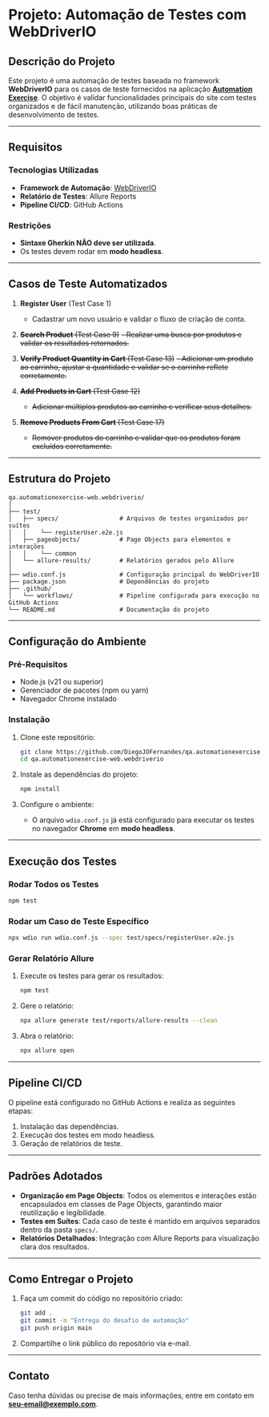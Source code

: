 # Projeto: Automação de Testes com WebDriverIO

## Descrição do Projeto

Este projeto é uma automação de testes baseada no framework **WebDriverIO** para os casos de teste fornecidos na aplicação **[Automation Exercise](https://automationexercise.com/test_cases)**. O objetivo é validar funcionalidades principais do site com testes organizados e de fácil manutenção, utilizando boas práticas de desenvolvimento de testes.

---

## Requisitos

### Tecnologias Utilizadas
- **Framework de Automação**: [WebDriverIO](https://webdriver.io/)
- **Relatório de Testes**: Allure Reports
- **Pipeline CI/CD**: GitHub Actions

### Restrições
- **Sintaxe Gherkin NÃO deve ser utilizada**.
- Os testes devem rodar em **modo headless**.

---

## Casos de Teste Automatizados

1. **Register User** (Test Case 1)
   - Cadastrar um novo usuário e validar o fluxo de criação de conta.

2. ~~**Search Product** (Test Case 9)~~
   ~~- Realizar uma busca por produtos e validar os resultados retornados.~~

3. ~~**Verify Product Quantity in Cart** (Test Case 13)~~
   ~~- Adicionar um produto ao carrinho, ajustar a quantidade e validar se o carrinho reflete corretamente.~~

4. ~~**Add Products in Cart** (Test Case 12)~~
   - ~~Adicionar múltiplos produtos ao carrinho e verificar seus detalhes.~~

5. ~~**Remove Products From Cart** (Test Case 17)~~
   - ~~Remover produtos do carrinho e validar que os produtos foram excluídos corretamente.~~

---

## Estrutura do Projeto

```
qa.automationexercise-web.webdriverio/
│
├── test/
│   ├── specs/                 # Arquivos de testes organizados por suítes
│   │    └── registerUser.e2e.js                 
│   ├── pageobjects/           # Page Objects para elementos e interações
│   │    └── common
│   └── allure-results/        # Relatórios gerados pelo Allure
│
├── wdio.conf.js               # Configuração principal do WebDriverIO
├── package.json               # Dependências do projeto
├── .github/
│   └── workflows/             # Pipeline configurada para execução no GitHub Actions
└── README.md                  # Documentação do projeto
```

---

## Configuração do Ambiente

### Pré-Requisitos
- Node.js (v21 ou superior)
- Gerenciador de pacotes (npm ou yarn)
- Navegador Chrome instalado

### Instalação

1. Clone este repositório:
   ```bash
   git clone https://github.com/DiegoJOFernandes/qa.automationexercise-web.webdriverio.git
   cd qa.automationexercise-web.webdriverio
   ```

2. Instale as dependências do projeto:
   ```bash
   npm install
   ```

3. Configure o ambiente:
   - O arquivo `wdio.conf.js` já está configurado para executar os testes no navegador **Chrome** em **modo headless**.

---

## Execução dos Testes

### Rodar Todos os Testes
```bash
npm test
```

### Rodar um Caso de Teste Específico
```bash
npx wdio run wdio.conf.js --spec test/specs/registerUser.e2e.js
```

### Gerar Relatório Allure
1. Execute os testes para gerar os resultados:
   ```bash
   npm test
   ```

2. Gere o relatório:
   ```bash
   npx allure generate test/reports/allure-results --clean
   ```

3. Abra o relatório:
   ```bash
   npx allure open
   ```

---

## Pipeline CI/CD

O pipeline está configurado no GitHub Actions e realiza as seguintes etapas:
1. Instalação das dependências.
2. Execução dos testes em modo headless.
3. Geração de relatórios de teste.

---

## Padrões Adotados

- **Organização em Page Objects**: Todos os elementos e interações estão encapsulados em classes de Page Objects, garantindo maior reutilização e legibilidade.
- **Testes em Suítes**: Cada caso de teste é mantido em arquivos separados dentro da pasta `specs/`.
- **Relatórios Detalhados**: Integração com Allure Reports para visualização clara dos resultados.

---

## Como Entregar o Projeto

1. Faça um commit do código no repositório criado:
   ```bash
   git add .
   git commit -m "Entrega do desafio de automação"
   git push origin main
   ```

2. Compartilhe o link público do repositório via e-mail.

---

## Contato
Caso tenha dúvidas ou precise de mais informações, entre em contato em **[seu-email@exemplo.com](mailto:seu-email@exemplo.com)**.